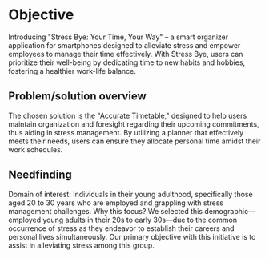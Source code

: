 # Objective
Introducing "Stress Bye: Your Time, Your Way" – a smart organizer application for smartphones designed to alleviate stress and empower employees to manage their time effectively. With Stress Bye, users can prioritize their well-being by dedicating time to new habits and hobbies, fostering a healthier work-life balance. 

## Problem/solution overview
The chosen solution is the "Accurate Timetable," designed to help users maintain
organization and foresight regarding their upcoming commitments, thus aiding in stress
management. By utilizing a planner that effectively meets their needs, users can ensure
they allocate personal time amidst their work schedules.

## Needfinding
Domain of interest: Individuals in their young adulthood, specifically those aged 20 to 30
years who are employed and grappling with stress management challenges.
Why this focus? We selected this demographic—employed young adults in their 20s to
early 30s—due to the common occurrence of stress as they endeavor to establish their
careers and personal lives simultaneously. Our primary objective with this initiative is to
assist in alleviating stress among this group.
